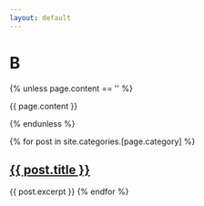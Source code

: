 ```yaml
---
layout: default
---
```

<h1>B</h1>

{% unless page.content == '' %}
  <p>{{ page.content }}</p>
{% endunless %}

{% for post in site.categories.[page.category] %}
  <h2><a href="{{ post.url }}">{{ post.title }}</a></h2>
  {{ post.excerpt }}
{% endfor %}